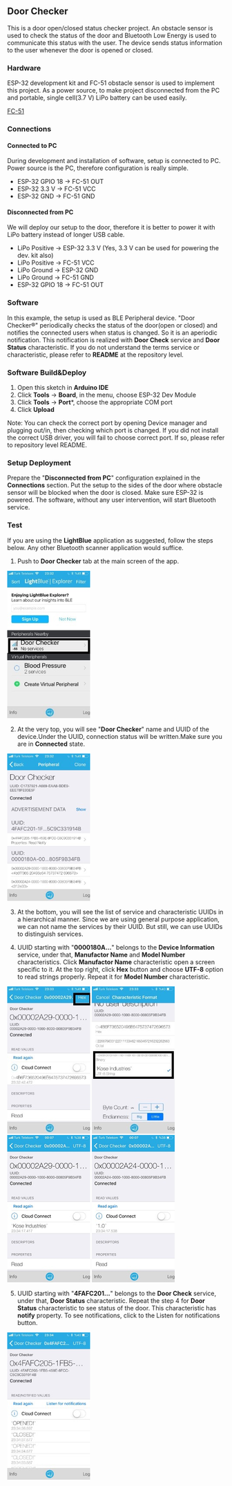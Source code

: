 ﻿## Door Checker

This is a door open/closed status checker project. An obstacle sensor is used to check the status of the door and Bluetooth Low Energy is used to communicate this status with the user. The device sends status information to the user whenever the door is opened or closed.

### Hardware
ESP-32 development kit and FC-51 obstacle sensor is used to implement this project. As a power source, to make project disconnected from the PC and portable, single cell(3.7 V) LiPo battery can be used easily. 

[FC-51](http://qqtrading.com.my/ir-infrared-obstacle-detaction-sensor-module-fc-5)

### Connections
#### Connected to PC
During development and installation of software, setup is connected to PC. Power source is the PC, therefore configuration is really simple. 

+ ESP-32 GPIO 18 -> FC-51 OUT
+ ESP-32 3.3 V   -> FC-51 VCC
+ ESP-32 GND     -> FC-51 GND

#### Disconnected from PC
We will deploy our setup to the door, therefore it is better to power it with LiPo battery instead of longer USB cable.

+ LiPo Positive -> ESP-32 3.3 V (Yes, 3.3 V can be used for powering the dev. kit also)
+ LiPo Positive -> FC-51 VCC
+ LiPo Ground -> ESP-32 GND
+ LiPo Ground -> FC-51 GND
+ ESP-32 GPIO 18 -> FC-51 OUT

### Software
In this example, the setup is used as BLE Peripheral device. "Door Checker®" periodically checks the status of the door(open or closed) and notifies the connected users when status is changed. So it is an aperiodic notification. This notification is realized with **Door Check** service and **Door Status** characteristic. If you do not understand the terms service or characteristic, please refer to **README** at the repository level. 

### Software Build&Deploy
1. Open this sketch in **Arduino IDE**
2. Click **Tools** -> **Board**, in the menu, choose ESP-32 Dev Module
3. Click **Tools** -> **Port***, choose the appropriate COM port
4. Click **Upload**


Note: You can check the correct port by opening Device manager and plugging out/in, then checking which port is changed. If you did not install the correct USB driver, you will fail to choose correct port. If so, please refer to repository level README.

### Setup Deployment
Prepare the "**Disconnected from PC**" configuration explained in the **Connections** section. Put the setup to the sides of the door where obstacle sensor will be blocked when the door is closed. Make sure ESP-32 is powered. The software, without any user intervention, will start Bluetooth service.

### Test
If you are using the **LightBlue** application as suggested, follow the steps below. Any other Bluetooth scanner application would suffice.

1. Push to **Door Checker** tab at the main screen of the app.

![Main Screen of the app](0.jpg)

2. At the very top, you will see "**Door Checker**" name and UUID of the device.Under the UUID, connection status will be written.Make sure you are in **Connected** state.

![Door Checker main screen](main.jpg)

3. At the bottom, you will see the list of service and characteristic UUIDs in a hierarchical manner. Since we are using general purpose application, we can not name the services by their UUID. But still, we can use UUIDs to distinguish services.

4. UUID starting with "**0000180A...**" belongs to the **Device Information** service, under that, **Manufactor Name** and **Model Number** characteristics. Click **Manufactor Name** characteristic open a screen specific to it. At the top right, click **Hex** button and choose **UTF-8** option to read strings properly. Repeat it for **Model Number** characteristic. 

![](manraw.jpg) 
![](manhex.jpg)
![](10.jpg)
![](kos.jpg)

5. UUID starting with "**4FAFC201...**" belongs to the **Door Check** service, under that, **Door Status** characteristic. Repeat the step 4 for **Door Status** characteristic to see status of the door. This characteristic has **notify** property. To see notifications, click to the Listen for notifications button.

![](openclose.jpg)

